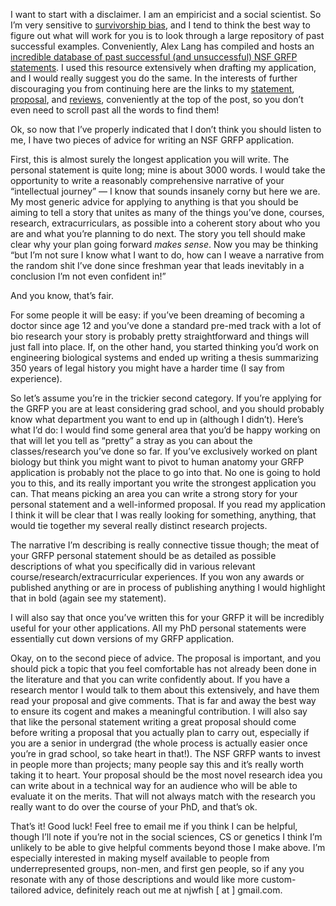 I want to start with a disclaimer. I am an empiricist and a social scientist. So I’m very sensitive to [survivorship bias](https://xkcd.com/1827/), and I tend to think the best way to figure out what will work for you is to look through a large repository of past successful examples. Conveniently, Alex Lang has compiled and hosts an [incredible database of past successful (and unsuccessful) NSF GRFP statements](https://www.alexhunterlang.com/nsf-fellowship). I used this resource extensively when drafting my application, and I would really suggest you do the same. In the interests of further discouraging you from continuing here are the links to my [statement](static/posts/nsf_grfp/personal_statement.docx), [proposal](static/posts/nsf_grfp/research_proposal.docx), and [reviews](static/posts/nsf_grfp/reviews.pdf), conveniently at the top of the post, so you don’t even need to scroll past all the words to find them!

Ok, so now that I’ve properly indicated that I don’t think you should listen to me, I have two pieces of advice for writing an NSF GRFP application. 

First, this is almost surely the longest application you will write. The personal statement is quite long; mine is about 3000 words. I would take the opportunity to write a reasonably comprehensive narrative of your “intellectual journey” — I know that sounds insanely corny but here we are. My most generic advice for applying to anything is that you should be aiming to tell a story that unites as many of the things you’ve done, courses, research, extracurriculars, as possible into a coherent story about who you are and what you’re planning to do next. The story you tell should make clear why your plan going forward _makes sense_. Now you may be thinking “but I’m not sure I know what I want to do, how can I weave a narrative from the random shit I’ve done since freshman year that leads inevitably in a conclusion I’m not even confident in!” 

And you know, that’s fair. 

For some people it will be easy: if you’ve been dreaming of becoming a doctor since age 12 and you’ve done a standard pre-med track with a lot of bio research your story is probably pretty straightforward and things will just fall into place. If, on the other hand, you started thinking you’d work on engineering biological systems and ended up writing a thesis summarizing 350 years of legal history you might have a harder time (I say from experience). 

So let’s assume you’re in the trickier second category. If you’re applying for the GRFP you are at least considering grad school, and you should probably know what department you want to end up in (although I didn’t). Here’s what I’d do: I would find some general area that you’d be happy working on that will let you tell as “pretty” a stray as you can about the classes/research you’ve done so far. If you’ve exclusively worked on plant biology but think you might want to pivot to human anatomy your GRFP application is probably not the place to go into that. No one is going to hold you to this, and its really important you write the strongest application you can. That means picking an area you can write a strong story for your personal statement and a well-informed proposal. If you read my application I think it will be clear that I was really looking for something, anything, that would tie together my several really distinct research projects. 

The narrative I’m describing is really connective tissue though; the meat of your GRFP personal statement should be as detailed as possible descriptions of what you specifically did in various relevant course/research/extracurricular experiences. If you won any awards or published anything or are in process of publishing anything I would highlight that in bold (again see my statement).

I will also say that once you’ve written this for your GRFP it will be incredibly useful for your other applications. All my PhD personal statements were essentially cut down versions of my GRFP application.

Okay, on to the second piece of advice. The proposal is important, and you should pick a topic that you feel comfortable has not already been done in the literature and that you can write confidently about. If you have a research mentor I would talk to them about this extensively, and have them read your proposal and give comments. That is far and away the best way to ensure its cogent and makes a meaningful contribution. I will also say that like the personal statement writing a great proposal should come before writing a proposal that you actually plan to carry out, especially if you are a senior in undergrad (the whole process is actually easier once you’re in grad school, so take heart in that!). The NSF GRFP wants to invest in people more than projects; many people say this and it’s really worth taking it to heart. Your proposal should be the most novel research idea you can write about in a technical way for an audience who will be able to evaluate it on the merits. That will not always match with the research you really want to do over the course of your PhD, and that’s ok.

That’s it! Good luck! Feel free to email me if you think I can be helpful, though I’ll note if you’re not in the social sciences, CS or genetics I think I’m unlikely to be able to give helpful comments beyond those I make above. I’m especially interested in making myself available to people from underrepresented groups, non-men, and first gen people, so if any you resonate with any of those descriptions and would like more custom-tailored advice, definitely reach out me at njwfish \[ at \] gmail.com.
